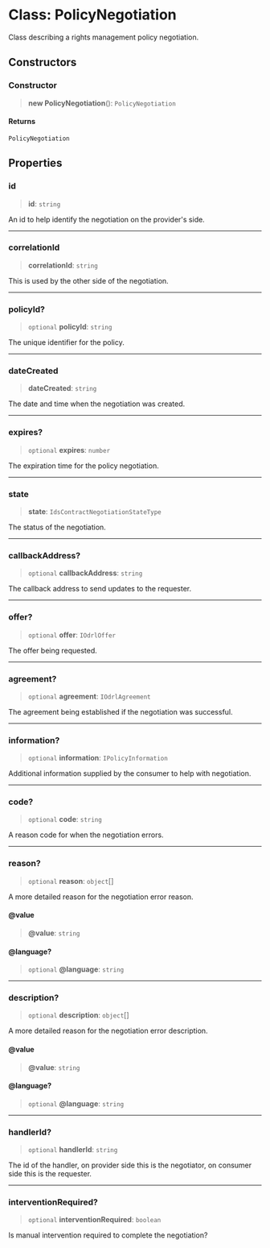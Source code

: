 # Class: PolicyNegotiation

Class describing a rights management policy negotiation.

## Constructors

### Constructor

> **new PolicyNegotiation**(): `PolicyNegotiation`

#### Returns

`PolicyNegotiation`

## Properties

### id

> **id**: `string`

An id to help identify the negotiation on the provider's side.

***

### correlationId

> **correlationId**: `string`

This is used by the other side of the negotiation.

***

### policyId?

> `optional` **policyId**: `string`

The unique identifier for the policy.

***

### dateCreated

> **dateCreated**: `string`

The date and time when the negotiation was created.

***

### expires?

> `optional` **expires**: `number`

The expiration time for the policy negotiation.

***

### state

> **state**: `IdsContractNegotiationStateType`

The status of the negotiation.

***

### callbackAddress?

> `optional` **callbackAddress**: `string`

The callback address to send updates to the requester.

***

### offer?

> `optional` **offer**: `IOdrlOffer`

The offer being requested.

***

### agreement?

> `optional` **agreement**: `IOdrlAgreement`

The agreement being established if the negotiation was successful.

***

### information?

> `optional` **information**: `IPolicyInformation`

Additional information supplied by the consumer to help with negotiation.

***

### code?

> `optional` **code**: `string`

A reason code for when the negotiation errors.

***

### reason?

> `optional` **reason**: `object`[]

A more detailed reason for the negotiation error reason.

#### @value

> **@value**: `string`

#### @language?

> `optional` **@language**: `string`

***

### description?

> `optional` **description**: `object`[]

A more detailed reason for the negotiation error description.

#### @value

> **@value**: `string`

#### @language?

> `optional` **@language**: `string`

***

### handlerId?

> `optional` **handlerId**: `string`

The id of the handler, on provider side this is the negotiator, on consumer side this is the requester.

***

### interventionRequired?

> `optional` **interventionRequired**: `boolean`

Is manual intervention required to complete the negotiation?
